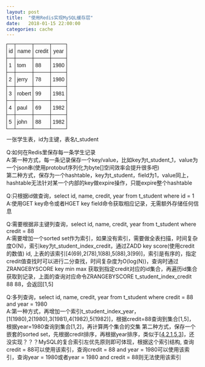 ```yaml
---
layout: post
title:  "使用Redis实现MySQL缓存层"
date:   2018-01-15 22:00:00
categories: cache
---
```


<style type="text/css">
.tg  {border-collapse:collapse;border-spacing:0;}
.tg td{font-family:Arial, sans-serif;font-size:14px;padding:10px 5px;border-style:solid;border-width:1px;overflow:hidden;word-break:normal;}
.tg th{font-family:Arial, sans-serif;font-size:14px;font-weight:normal;padding:10px 5px;border-style:solid;border-width:1px;overflow:hidden;word-break:normal;}
.tg .tg-yw4l{vertical-align:top}
</style>
<table class="tg">
  <tr>
    <th class="tg-031e">id</th>
    <th class="tg-031e">name</th>
    <th class="tg-031e">credit</th>
    <th class="tg-031e">year</th>
  </tr>
  <tr>
    <td class="tg-031e">1</td>
    <td class="tg-031e">tom</td>
    <td class="tg-031e">88</td>
    <td class="tg-031e">1980</td>
  </tr>
  <tr>
    <td class="tg-031e">2</td>
    <td class="tg-031e">jerry</td>
    <td class="tg-031e">78</td>
    <td class="tg-031e">1980</td>
  </tr>
  <tr>
    <td class="tg-031e">3</td>
    <td class="tg-031e">robert</td>
    <td class="tg-031e">99</td>
    <td class="tg-031e">1981</td>
  </tr>
  <tr>
    <td class="tg-031e">4</td>
    <td class="tg-031e">paul</td>
    <td class="tg-031e">69</td>
    <td class="tg-031e">1982</td>
  </tr>
  <tr>
    <td class="tg-yw4l">5</td>
    <td class="tg-yw4l">john</td>
    <td class="tg-yw4l">88</td>
    <td class="tg-yw4l">1982</td>
  </tr>
</table>
一张学生表，id为主键，表名t_student

Q:如何在Redis里保存每一条学生记录  
A:第一种方式，每一条记录保存一个key/value，比如key为t_student_1，value为一个json串(使用protobuf序列化为byte[]空间效率会提升很多吧)  
  第二种方式，保存为一个hashtable，key为t_student，field为1，value同上，hashtable无法针对某一个内部的key做expire操作，只能expire整个hashtable
  
Q:只根据id做查询，select id, name, credit, year from t_student where id = 1  
A:使用GET key命令或者HGET key field命令获取相应记录，无需额外存储任何信息

Q:需要根据非主键列查询，select id, name, credit, year from t_student where credit = 88  
A:需要增加一个sorted set作为索引，如果没有索引，需要做全表扫描，时间复杂度O(N)，索引key为t_student_index_credit，通过ZADD key score(使用credit的数值) id,
  上表的该索引[4(69),2(78),1(88),5(88),3(99)]，索引是有序的，指定credit值查找时可以进行二分查找，时间复杂度为O(log(N))，查询时通过ZRANGEBYSCORE key min max
  获取到指定credit对应的id集合，再遍历id集合获取到记录，上面的查询对应命令ZRANGEBYSCORE t_student_index_credit 88 88，会返回[1,5]

Q:多列查询，select id, name, credit, year from t_student where credit = 88 and year = 1980  
A:第一种方式，再增加一个索引t_student_index_year，[1(1980),2(1980),3(1981),4(1982),5(1982)]，根据credit=88查询到集合[1,5]，根据year=1980查询到集合[1,2]，再计算两个集合的交集
  第二种方式，保存一个嵌套的sorted set，先根据credit排序，再根据year排序，类似于[[4](69),[2](78),[1,5](88),[3](99)]，还没实现？？？MySQL的复合索引左优先原则即可体现，根据这个索引结构,
  查询credit = 88可以使用该索引，查询credit = 88 and year = 1980可以使用该索引，查询year = 1980或者year = 1980 and credit = 88则无法使用该索引
